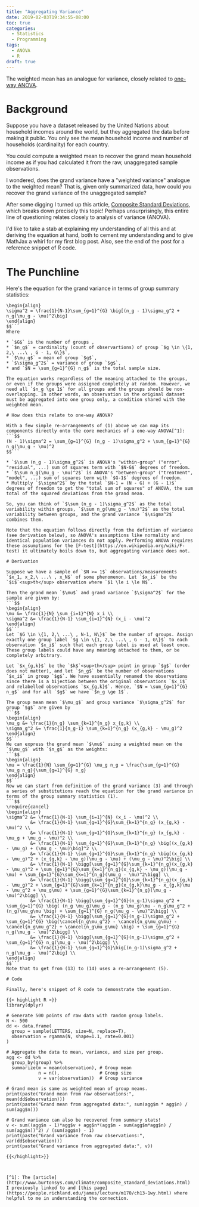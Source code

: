 ```yaml
---
title: "Aggregating Variance"
date: 2019-02-03T19:34:55-08:00
toc: true
categories:
  - Statistics
  - Programming
tags:
  - ANOVA
  - R
draft: true
---
```

The weighted mean has an analogue for variance, closely related to [one-way ANOVA](https://en.wikipedia.org/wiki/One-way_analysis_of_variance). 

<!--more-->

# Background

Suppose you have a dataset released by the United Nations about household incomes around the world, but they aggregated the data before making it public. You only see the mean household income and number of households (cardinality) for each country.

You could compute a weighted mean to recover the grand mean household income as if you had calculated it from the raw, unaggregated sample observations.

I wondered, does the grand variance have a "weighted variance" analogue to the weighted mean? That is, given only summarized data, how could you recover the grand variance of the unaggregated sample?

After some digging I turned up this article, [Composite Standard Deviations](http://www.burtonsys.com/climate/composite_standard_deviations.html), which breaks down precisely this topic! Perhaps unsurprisingly, this entire line of questioning relates closely to analysis of variance (ANOVA).

I'd like to take a stab at explaining my understanding of all this and at deriving the equation at hand, both to cement my understanding and to give MathJax a whirl for my first blog post. Also, see the end of the post for a reference snippet of R code.

# The Punchline

Here's the equation for the grand variance in terms of group summary statistics:
```$$
\begin{align}
\sigma^2 = \frac{1}{N-1}\sum_{g=1}^{G} \big[(n_g - 1)\sigma_g^2 + n_g(\mu_g - \mu)^2\big]
\end{align}
$$```
Where

* `$G$` is the number of groups ,
* `$n_g$` = cardinality (count of observartions) of group `$g \in \{1, 2,\ ...\ , G - 1, G\}$`,
* `$\mu_g$` = mean of group `$g$`,
* `$\sigma_g^2$` = variance of group `$g$`,
* and `$N = \sum_{g=1}^{G} n_g$` is the total sample size.

The equation works regardless of the meaning attached to the groups, or even if the groups were assigned completely at random. However, we need all `$n_g \ge 1$` for all groups and the groups should be non-overlapping. In other words, an observation in the original dataset must be aggregated into one group only, a condition shared with the weighted mean.

# How does this relate to one-way ANOVA?

With a few simple re-arrangements of (1) above we can map its components directly onto the core mechanics of a one-way ANOVA[^1]:
```$$
(N - 1)\sigma^2 = \sum_{g=1}^{G} (n_g - 1)\sigma_g^2 + \sum_{g=1}^{G} n_g(\mu_g - \mu)^2
$$```

* `$\sum (n_g - 1)\sigma_g^2$` is ANOVA's "within-group" ("error", "residual", ...) sum of squares term with `$N-G$` degrees of freedom.
* `$\sum n_g(\mu_g - \mu)^2$` is ANOVA's "between-group" ("treatment", "model", ...) sum of squares term with `$G-1$` degrees of freedom.
* Multiply `$\sigma^2$` by the total `$N-1 = (N - G) + (G - 1)$` degrees of freedom to get the "total sum of squares" of ANOVA, the sum total of the squared deviations from the grand mean.

So, you can think of `$\sum (n_g - 1)\sigma_g^2$` as the total variability within groups, `$\sum n_g(\mu_g - \mu)^2$` as the total variability between groups, and the grand variance `$\sigma^2$` combines them.

Note that the equation follows directly from the defintion of variance (see derivation below), so ANOVA's assumptions like normality and identical population variances do not apply. Performing ANOVA requires these assumptions for the [F-test](https://en.wikipedia.org/wiki/F-test) it ultimately boils down to, but aggregating variance does not.

# Derivation

Suppose we have a sample of `$N >= 1$` observations/measurements `$x_1, x_2,\ ...\ , x_N$` of some phenomenon. Let `$x_i$` be the `$i$`<sup>th</sup> observation where `$1 \le i \le N$`.

Then the grand mean `$\mu$` and grand variance `$\sigma^2$` for the sample are given by:
```$$
\begin{align}
\mu &= \frac{1}{N} \sum_{i=1}^{N} x_i \\
\sigma^2 &= \frac{1}{N-1} \sum_{i=1}^{N} (x_i - \mu)^2
\end{align}
$$```
Let `$G \in \{1, 2,\ ...\ , N-1, N\}$` be the number of groups. Assign exactly one group label `$g \in \{1, 2,\ ...\ , G - 1, G\}$` to each observation `$x_i$` such that each group label is used at least once. These group labels could have any meaning attached to them, or be completely arbitrary.

Let `$x_{g,k}$` be the `$k$`<sup>th</sup> point in group `$g$` (order does not matter), and let `$n_g$` be the number of observations `$x_i$` in group `$g$`. We have essentially renamed the observations since there is a bijection between the original observations `$x_i$` and relabelled observations `$x_{g,k}$`. Hence, `$N = \sum_{g=1}^{G} n_g$` and for all `$g$` we have `$n_g \ge 1$`.

The group mean mean `$\mu_g$` and group variance `$\sigma_g^2$` for group `$g$` are given by
```$$
\begin{align}
\mu_g &= \frac{1}{n_g} \sum_{k=1}^{n_g} x_{g,k} \\
\sigma_g^2 &= \frac{1}{n_g-1} \sum_{k=1}^{n_g} (x_{g,k} - \mu_g)^2
\end{align}
$$```
We can express the grand mean `$\mu$` using a weighted mean on the `$\mu_g$` with `$n_g$` as the weights:
```$$
\begin{align}
\mu = \frac{1}{N} \sum_{g=1}^{G} \mu_g n_g = \frac{\sum_{g=1}^{G} \mu_g n_g}{\sum_{g=1}^{G} n_g}
\end{align}
$$```
Now we can start from definition of the grand variance (3) and through a series of substitutions reach the equation for the grand variance in terms of the group summary statistics (1).
```$$
\require{cancel}
\begin{align}
\sigma^2 &= \frac{1}{N-1} \sum_{i=1}^{N} (x_i - \mu)^2 \\
         &= \frac{1}{N-1} \sum_{g=1}^{G}\sum_{k=1}^{n_g} (x_{g,k} - \mu)^2 \\
         &= \frac{1}{N-1} \sum_{g=1}^{G}\sum_{k=1}^{n_g} (x_{g,k} - \mu_g + \mu_g - \mu)^2 \\
         &= \frac{1}{N-1} \sum_{g=1}^{G}\sum_{k=1}^{n_g} \big[(x_{g,k} - \mu_g) + (\mu_g - \mu)\big]^2 \\
         &= \frac{1}{N-1} \sum_{g=1}^{G}\sum_{k=1}^{n_g} \big[(x_{g,k} - \mu_g)^2 + (x_{g,k} - \mu_g)(\mu_g - \mu) + (\mu_g - \mu)^2\big] \\
         &= \frac{1}{N-1} \bigg[\sum_{g=1}^{G}\sum_{k=1}^{n_g}(x_{g,k} - \mu_g)^2 + \sum_{g=1}^{G}\sum_{k=1}^{n_g}(x_{g,k} - \mu_g)(\mu_g - \mu) + \sum_{g=1}^{G}\sum_{k=1}^{n_g}(\mu_g - \mu)^2\bigg] \\
         &= \frac{1}{N-1} \bigg[\sum_{g=1}^{G}\sum_{k=1}^{n_g}(x_{g,k} - \mu_g)^2 + \sum_{g=1}^{G}\sum_{k=1}^{n_g}(x_{g,k}\mu_g - x_{g,k}\mu - \mu_g^2 + \mu_g\mu) + \sum_{g=1}^{G}\sum_{k=1}^{n_g}(\mu_g - \mu)^2\bigg] \\
         &= \frac{1}{N-1} \bigg[\sum_{g=1}^{G}(n_g-1)\sigma_g^2 + \sum_{g=1}^{G} \big( (n_g \mu_g)\mu_g - (n_g \mu_g)\mu - n_g\mu_g^2 + (n_g)\mu_g\mu \big) + \sum_{g=1}^{G} n_g(\mu_g - \mu)^2\bigg] \\
         &= \frac{1}{N-1} \bigg[\sum_{g=1}^{G}(n_g-1)\sigma_g^2 + \sum_{g=1}^{G} \big(\cancel{n_g\mu_g^2} - \cancel{n_g\mu_g\mu} - \cancel{n_g\mu_g^2} + \cancel{n_g\mu_g\mu} \big) + \sum_{g=1}^{G} n_g(\mu_g - \mu)^2\bigg] \\
         &= \frac{1}{N-1} \bigg[\sum_{g=1}^{G}(n_g-1)\sigma_g^2 + \sum_{g=1}^{G} n_g(\mu_g - \mu)^2\bigg] \\
         &= \frac{1}{N-1} \sum_{g=1}^{G}\big[(n_g-1)\sigma_g^2 + n_g(\mu_g - \mu)^2\big] \\
\end{align}
$$```
Note that to get from (13) to (14) uses a re-arrangement (5).

# Code

Finally, here's snippet of R code to demonstrate the equation.

{{< highlight R >}}
library(dplyr)

# Generate 500 points of raw data with random group labels.
N <- 500
dd <- data.frame(
  group = sample(LETTERS, size=N, replace=T),
  observation = rgamma(N, shape=1.1, rate=0.001)
)

# Aggregate the data to mean, variance, and size per group.
agg <- dd %>%
  group_by(group) %>%
  summarize(m = mean(observation), # Group mean
            n = n(),               # Group size
            v = var(observation))  # Group variance

# Grand mean is same as weighted mean of group means.
print(paste("Grand mean from raw observations:", mean(dd$observation)))
print(paste("Grand mean from aggregated data:", sum(agg$m * agg$n) / sum(agg$n)))

# Grand variance can also be recovered from summary stats!
v <- sum((agg$n - 1)*agg$v + agg$n*(agg$m - sum(agg$m*agg$n) / sum(agg$n))^2) / (sum(agg$n) - 1)
print(paste("Grand variance from raw observations:", var(dd$observation)))
print(paste("Grand variance from aggregated data:", v))

{{</highlight>}}



[^1]: The [article](http://www.burtonsys.com/climate/composite_standard_deviations.html) I previously linked to and [this page](https://people.richland.edu/james/lecture/m170/ch13-1wy.html) where helpful to me in understanding the connection.
